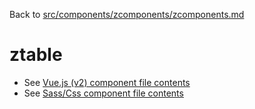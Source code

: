 Back to [src/components/zcomponents/zcomponents.md](../../zcomponents.md)

# ztable

 - See [Vue.js (v2) component file contents](./ztable.vue)
 - See [Sass/Css component file contents](./ztable.scss)
